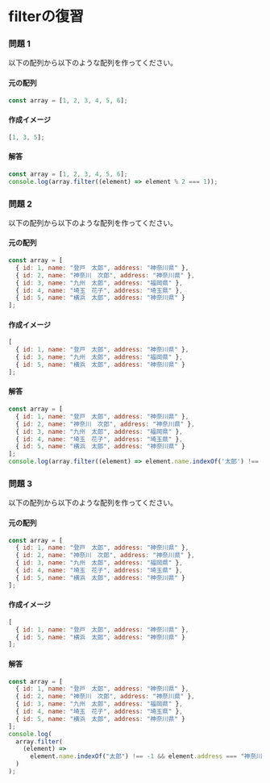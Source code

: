 # filterの復習

### 問題 1

以下の配列から以下のような配列を作ってください。

#### 元の配列

```javascript
const array = [1, 2, 3, 4, 5, 6];
```

#### 作成イメージ

```javascript
[1, 3, 5];
```

#### 解答

```javascript
const array = [1, 2, 3, 4, 5, 6];
console.log(array.filter((element) => element % 2 === 1));
```

### 問題 2

以下の配列から以下のような配列を作ってください。

#### 元の配列

```javascript
const array = [
  { id: 1, name: "登戸　太郎", address: "神奈川県" },
  { id: 2, name: "神奈川　次郎", address: "神奈川県" },
  { id: 3, name: "九州　太郎", address: "福岡県" },
  { id: 4, name: "埼玉　花子", address: "埼玉県" },
  { id: 5, name: "横浜　太郎", address: "神奈川県" }
];
```

#### 作成イメージ

```javascript
[
  { id: 1, name: "登戸　太郎", address: "神奈川県" },
  { id: 3, name: "九州　太郎", address: "福岡県" },
  { id: 5, name: "横浜　太郎", address: "神奈川県" }
];
```

#### 解答

```javascript
const array = [
  { id: 1, name: "登戸　太郎", address: "神奈川県" },
  { id: 2, name: "神奈川　次郎", address: "神奈川県" },
  { id: 3, name: "九州　太郎", address: "福岡県" },
  { id: 4, name: "埼玉　花子", address: "埼玉県" },
  { id: 5, name: "横浜　太郎", address: "神奈川県" }
];
console.log(array.filter((element) => element.name.indexOf('太郎') !== -1));
```

### 問題 3

以下の配列から以下のような配列を作ってください。

#### 元の配列

```javascript
const array = [
  { id: 1, name: "登戸　太郎", address: "神奈川県" },
  { id: 2, name: "神奈川　次郎", address: "神奈川県" },
  { id: 3, name: "九州　太郎", address: "福岡県" },
  { id: 4, name: "埼玉　花子", address: "埼玉県" },
  { id: 5, name: "横浜　太郎", address: "神奈川県" }
];
```

#### 作成イメージ

```javascript
[
  { id: 1, name: "登戸　太郎", address: "神奈川県" },
  { id: 5, name: "横浜　太郎", address: "神奈川県" }
];
```

#### 解答

```javascript
const array = [
  { id: 1, name: "登戸　太郎", address: "神奈川県" },
  { id: 2, name: "神奈川　次郎", address: "神奈川県" },
  { id: 3, name: "九州　太郎", address: "福岡県" },
  { id: 4, name: "埼玉　花子", address: "埼玉県" },
  { id: 5, name: "横浜　太郎", address: "神奈川県" }
];
console.log(
  array.filter(
    (element) =>
      element.name.indexOf("太郎") !== -1 && element.address === "神奈川県"
  )
);
```